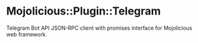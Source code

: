 Mojolicious::Plugin::Telegram
=============================

Telegram Bot API JSON-RPC client with promises interface for Mojolicious web framework.

